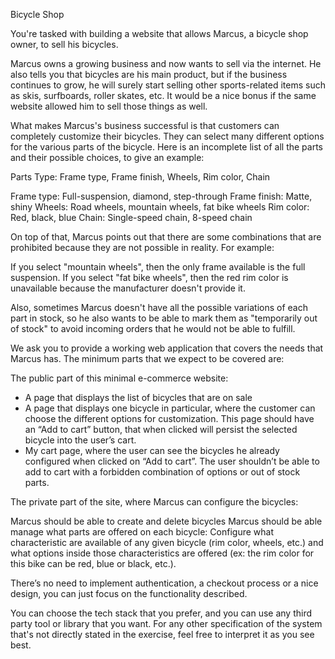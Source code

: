 Bicycle Shop

You're tasked with building a website that allows Marcus, a bicycle shop owner, to sell his bicycles.

Marcus owns a growing business and now wants to sell via the internet. He also tells you that bicycles are his main product, but if the business continues to grow, he will surely start selling other sports-related items such as skis, surfboards, roller skates, etc. It would be a nice bonus if the same website allowed him to sell those things as well.

What makes Marcus's business successful is that customers can completely customize their bicycles. They can select many different options for the various parts of the bicycle. Here is an incomplete list of all the parts and their possible choices, to give an example:

Parts Type: Frame type, Frame finish, Wheels, Rim color, Chain

Frame type: Full-suspension, diamond, step-through
Frame finish: Matte, shiny
Wheels: Road wheels, mountain wheels, fat bike wheels
Rim color: Red, black, blue
Chain: Single-speed chain, 8-speed chain

On top of that, Marcus points out that there are some combinations that are prohibited because they are not possible in reality. For example:

If you select "mountain wheels", then the only frame available is the full suspension.
If you select "fat bike wheels", then the red rim color is unavailable because the manufacturer doesn't provide it.

Also, sometimes Marcus doesn't have all the possible variations of each part in stock, so he also wants to be able to mark them as "temporarily out of stock" to avoid incoming orders that he would not be able to fulfill.

We ask you to provide a working web application that covers the needs that Marcus has. The minimum parts that we expect to be covered are:

The public part of this minimal e-commerce website:

- A page that displays the list of bicycles that are on sale
- A page that displays one bicycle in particular, where the customer can choose the different options for customization. This page should have an “Add to cart” button, that when clicked will persist the selected bicycle into the user’s cart.
- My cart page, where the user can see the bicycles he already configured when clicked on “Add to cart”. The user shouldn’t be able to add to cart with a forbidden combination of options or out of stock parts.

The private part of the site, where Marcus can configure the bicycles:

Marcus should be able to create and delete bicycles
Marcus should be able manage what parts are offered on each bicycle: Configure what characteristic are available of any given bicycle (rim color, wheels, etc.) and what options inside those characteristics are offered (ex: the rim color for this bike can be red, blue or black, etc.).

There’s no need to implement authentication, a checkout process or a nice design, you can just focus on the functionality described.

You can choose the tech stack that you prefer, and you can use any third party tool or library that you want. For any other specification of the system that's not directly stated in the exercise, feel free to interpret it as you see best.
